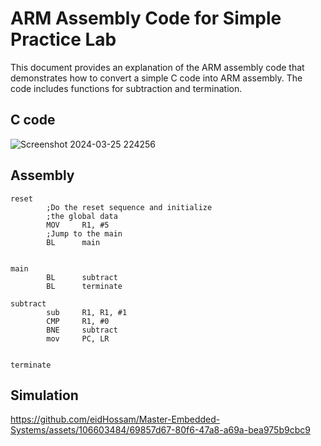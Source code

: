 # ARM Assembly Code for Simple Practice Lab

This document provides an explanation of the ARM assembly code that demonstrates how to convert a simple C code into ARM assembly. The code includes functions for subtraction and termination.

## C code

![Screenshot 2024-03-25 224256](https://github.com/eidHossam/Master-Embedded-Systems/assets/106603484/05c95102-f89c-41c5-a255-2661e878d2d2)

## Assembly 
```
reset
		;Do the reset sequence and initialize 
		;the global data
		MOV		R1, #5
		;Jump to the main
		BL		main
		
		
main
		BL		subtract
		BL		terminate
		
subtract
		sub		R1, R1, #1
		CMP		R1, #0
		BNE		subtract
		mov		PC, LR
		
		
terminate
```

## Simulation


https://github.com/eidHossam/Master-Embedded-Systems/assets/106603484/69857d67-80f6-47a8-a69a-bea975b9cbc9

